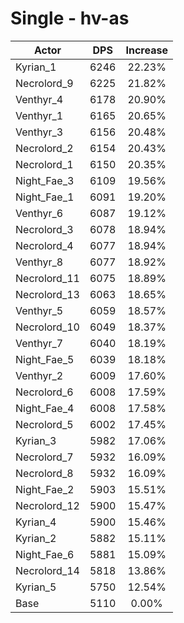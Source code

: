 # Single - hv-as
| Actor | DPS | Increase |
|---|:---:|:---:|
|Kyrian_1|6246|22.23%|
|Necrolord_9|6225|21.82%|
|Venthyr_4|6178|20.90%|
|Venthyr_1|6165|20.65%|
|Venthyr_3|6156|20.48%|
|Necrolord_2|6154|20.43%|
|Necrolord_1|6150|20.35%|
|Night_Fae_3|6109|19.56%|
|Night_Fae_1|6091|19.20%|
|Venthyr_6|6087|19.12%|
|Necrolord_3|6078|18.94%|
|Necrolord_4|6077|18.94%|
|Venthyr_8|6077|18.92%|
|Necrolord_11|6075|18.89%|
|Necrolord_13|6063|18.65%|
|Venthyr_5|6059|18.57%|
|Necrolord_10|6049|18.37%|
|Venthyr_7|6040|18.19%|
|Night_Fae_5|6039|18.18%|
|Venthyr_2|6009|17.60%|
|Necrolord_6|6008|17.59%|
|Night_Fae_4|6008|17.58%|
|Necrolord_5|6002|17.45%|
|Kyrian_3|5982|17.06%|
|Necrolord_7|5932|16.09%|
|Necrolord_8|5932|16.09%|
|Night_Fae_2|5903|15.51%|
|Necrolord_12|5900|15.47%|
|Kyrian_4|5900|15.46%|
|Kyrian_2|5882|15.11%|
|Night_Fae_6|5881|15.09%|
|Necrolord_14|5818|13.86%|
|Kyrian_5|5750|12.54%|
|Base|5110|0.00%|
